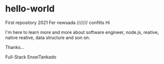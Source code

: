 # hello-world
First repository 2021
	Fer newsada /////// confilts
Hi

I'm here to learn more and more about software engineer, node.js, reative, native reative, data structure and son on.

Thanks...

Full-Stack EnseiTankado
